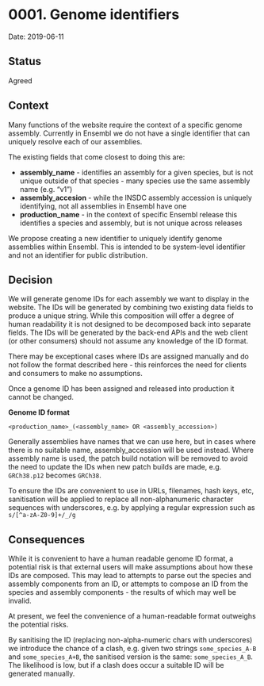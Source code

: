 # 0001. Genome identifiers

Date: 2019-06-11

## Status

Agreed

## Context


Many functions of the website require the context of a specific genome assembly. Currently in Ensembl we do not have a single identifier that can uniquely resolve each of our assemblies.

The existing fields that come closest to doing this are:

- **assembly_name** -  identifies an assembly for a given species, but is not unique outside of that species - many species use the same assembly name (e.g. “v1”)
- **assembly_accesion** - while the INSDC assembly accession is uniquely identifying, not all assemblies in Ensembl have one  
- **production_name** - in the context of specific Ensembl release this identifies a species and assembly, but is not unique across releases

We propose creating a new identifier to uniquely identify genome assemblies within Ensembl. This is intended to be system-level identifier and not an identifier for public distribution.

## Decision

We will generate genome IDs for each assembly we want to display in the website. The IDs will be generated by combining two existing data fields to produce a unique string. While this composition will offer a degree of human readability it is not designed to be decomposed back into separate fields. The IDs will be generated by the back-end APIs and the web client (or other consumers) should not assume any knowledge of the ID format.  
  
There may be exceptional cases where IDs are assigned manually and do not follow the format described here - this reinforces the need for clients and consumers to make no assumptions.

Once a genome ID has been assigned and released into production it cannot be changed.

**Genome ID format**

`<production_name>_(<assembly_name> OR <assembly_accession>)`

Generally assemblies have names that we can use here, but in cases where there is no suitable name, assembly_accession will be used instead. Where assembly name is used, the patch build notation will be removed to avoid the need to update the IDs when new patch builds are made, e.g. `GRCh38.p12` becomes `GRCh38`.

To ensure the IDs are convenient to use in URLs, filenames, hash keys, etc, sanitisation will be applied to replace all non-alphanumeric character sequences with underscores, e.g. by applying a regular expression such as `s/[^a-zA-Z0-9]+/_/g`

## Consequences

While it is convenient to have a human readable genome ID format, a potential risk is that external users will make assumptions about how these IDs are composed. This may lead to attempts to parse out the species and assembly components from an ID, or attempts to compose an ID from the species and assembly components - the results of which may well be invalid.

At present, we feel the convenience of a human-readable format outweighs the potential risks.

By sanitising the ID (replacing non-alpha-numeric chars with underscores) we introduce the chance of a clash, e.g. given two strings `some_species_A-B` and `some_species_A+B`, the sanitised version is the same: `some_species_A_B`. The likelihood is low, but if a clash does occur a suitable ID will be generated manually.
